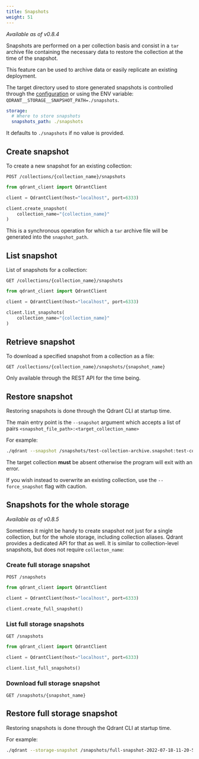 ```yaml
---
title: Snapshots
weight: 51
---
```


*Available as of v0.8.4*

Snapshots are performed on a per collection basis and consist in a `tar` archive file containing the necessary data to restore the collection at the time of the snapshot.

This feature can be used to archive data or easily replicate an existing deployment.

The target directory used to store generated snapshots is controlled through the [configuration](../configuration) or using the ENV variable: `QDRANT__STORAGE__SNAPSHOT_PATH=./snapshots`.

```yaml
storage:
  # Where to store snapshots
  snapshots_path: ./snapshots
```

It defaults to `./snapshots` if no value is provided.

## Create snapshot

To create a new snapshot for an existing collection:

```http
POST /collections/{collection_name}/snapshots
```

```python
from qdrant_client import QdrantClient

client = QdrantClient(host="localhost", port=6333)

client.create_snapshot(
    collection_name="{collection_name}"
)
```

This is a synchronous operation for which a `tar` archive file will be generated into the `snapshot_path`.

## List snapshot

List of snapshots for a collection:

```http
GET /collections/{collection_name}/snapshots
```

```python
from qdrant_client import QdrantClient

client = QdrantClient(host="localhost", port=6333)

client.list_snapshots(
    collection_name="{collection_name}"
)
```

## Retrieve snapshot

To download a specified snapshot from a collection as a file:

```http
GET /collections/{collection_name}/snapshots/{snapshot_name}
```

Only available through the REST API for the time being.

## Restore snapshot

Restoring snapshots is done through the Qdrant CLI at startup time.

The main entry point is the `--snapshot` argument which accepts a list of pairs `<snapshot_file_path>:<target_collection_name>`

For example:

```bash
./qdrant --snapshot /snapshots/test-collection-archive.snapshot:test-collection --snapshot /snapshots/test-collection-archive.snapshot:test-copy-collection 
```

The target collection **must** be absent otherwise the program will exit with an error.

If you wish instead to overwrite an existing collection, use the `--force_snapshot` flag with caution.

## Snapshots for the whole storage

*Available as of v0.8.5*

Sometimes it might be handy to create snapshot not just for a single collection, but for the whole storage, including collection aliases.
Qdrant provides a dedicated API for that as well. It is similar to collection-level snapshots, but does not require `collecton_name`:

### Create full storage snapshot

```http
POST /snapshots
```

```python
from qdrant_client import QdrantClient

client = QdrantClient(host="localhost", port=6333)

client.create_full_snapshot()
```

### List full storage snapshots

```http
GET /snapshots
```

```python
from qdrant_client import QdrantClient

client = QdrantClient(host="localhost", port=6333)

client.list_full_snapshots()
```

### Download full storage snapshot

```http
GET /snapshots/{snapshot_name}
```

## Restore full storage snapshot

Restoring snapshots is done through the Qdrant CLI at startup time.

For example:

```bash
./qdrant --storage-snapshot /snapshots/full-snapshot-2022-07-18-11-20-51.snapshot 
```
